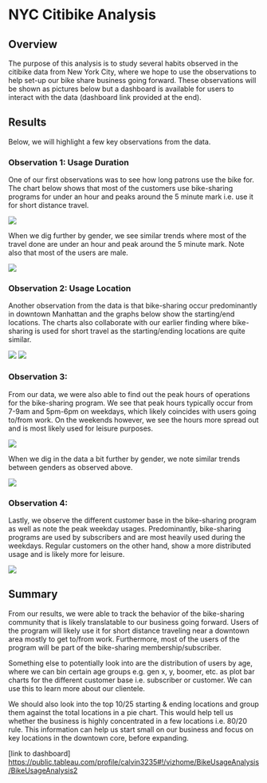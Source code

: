 # NYC Citibike Analysis

## Overview

The purpose of this analysis is to study several habits observed in the citibike data from New York City, where we hope to use the observations to help set-up our bike share business going forward. These observations will be shown as pictures below but a dashboard is available for users to interact with the data (dashboard link provided at the end).

## Results

Below, we will highlight a few key observations from the data.

### Observation 1: Usage Duration

One of our first observations was to see how long patrons use the bike for. The chart below shows that most of the customers use bike-sharing programs for under an hour and peaks around the 5 minute mark i.e. use it for short distance travel.

<img src="Resources/peak_duration_usage.png">  

When we dig further by gender, we see similar trends where most of the travel done are under an hour and peak around the 5 minute mark. Note also that most of the users are male.

<img src="Resources/peak_duration_gender.png">  

### Observation 2: Usage Location

Another observation from the data is that bike-sharing occur predominantly in downtown Manhattan and the graphs below show the starting/end locations. The charts also collaborate with our earlier finding where bike-sharing is used for short travel as the starting/ending locations are quite similar.

<img src="Resources/top_starting_locations.png">  

<img src="Resources/top_ending_locations.png">  

### Observation 3: 

From our data, we were also able to find out the peak hours of operations for the bike-sharing program. We see that peak hours typically occur from 7-9am and 5pm-6pm on weekdays, which likely coincides with users going to/from work. On the weekends however, we see the hours more spread out and is most likely used for leisure purposes.

<img src="Resources/peak_hours.png">  

When we dig in the data a bit further by gender, we note similar trends between genders as observed above.

<img src="Resources/peak_hours_gender.png">  

### Observation 4:

Lastly, we observe the different customer base in the bike-sharing program as well as note the peak weekday usages. Predominantly, bike-sharing programs are used by subscribers and are most heavily used during the weekdays. Regular customers on the other hand, show a more distributed usage and is likely more for leisure.

<img src="Resources/user_distribution.png">  

## Summary

From our results, we were able to track the behavior of the bike-sharing community that is likely translatable to our business going forward. Users of the program will likely use it for short distance traveling near a downtown area mostly to get to/from work. Furthermore, most of the users of the program will be part of the bike-sharing membership/subscriber.

Something else to potentially look into are the distribution of users by age, where we can bin certain age groups e.g. gen x, y, boomer, etc. as plot bar charts for the different customer base i.e. subscriber or customer. We can use this to learn more about our clientele.

We should also look into the top 10/25 starting & ending locations and group them against the total locations in a pie chart. This would help tell us whether the business is highly concentrated in a few locations i.e. 80/20 rule. This information can help us start small on our business and focus on key locations in the downtown core, before expanding.

[link to dashboard] https://public.tableau.com/profile/calvin3235#!/vizhome/BikeUsageAnalysis/BikeUsageAnalysis2
